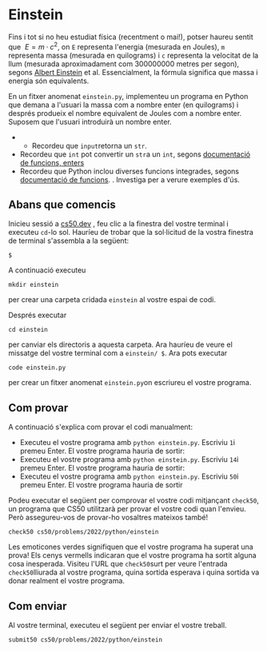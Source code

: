 # Einstein
Fins i tot si no heu estudiat física (recentment o mai!), potser haureu sentit que $\ E = m·c^2$, on `E` representa l'energia (mesurada en Joules), `m` representa massa (mesurada en quilograms) i `c` representa la velocitat de la llum (mesurada aproximadament com 300000000 metres per segon), segons [Albert Einstein](https://en.wikipedia.org/wiki/Albert_Einstein) et al. Essencialment, la fórmula significa que massa i energia són equivalents.

En un fitxer anomenat `einstein.py`, implementeu un programa en Python que demana a l'usuari la massa com a nombre enter (en quilograms) i després produeix el nombre equivalent de Joules com a nombre enter. Suposem que l'usuari introduirà un nombre enter.

-   -   Recordeu que `input`retorna un `str`.
-   Recordeu que `int` pot convertir un `str`a un `int`, segons [documentació de funcions, enters](https://docs.python.org/es/3/library/functions.html#int)
-   Recordeu que Python inclou diverses funcions integrades, segons [documentació de funcions](https://docs.python.org/es/3/library/functions.html). . Investiga per a verure exemples d'ús.



## Abans que comencis

Inicieu sessió a [cs50.dev](https://cs50.dev/) , feu clic a la finestra del vostre terminal i executeu `cd`\-lo sol. Hauríeu de trobar que la sol·licitud de la vostra finestra de terminal s'assembla a la següent:
```
$
```
A continuació executeu
```
mkdir einstein
```
per crear una carpeta cridada `einstein` al vostre espai de codi.

Després executar
```
cd einstein
```
per canviar els directoris a aquesta carpeta. Ara hauríeu de veure el missatge del vostre terminal com a `einstein/ $`. Ara pots executar
```
code einstein.py
```

per crear un fitxer anomenat `einstein.py`on escriureu el vostre programa.

## Com provar

A continuació s'explica com provar el codi manualment:

-   Executeu el vostre programa amb `python einstein.py`. Escriviu `1`i premeu Enter. El vostre programa hauria de sortir:
-   Executeu el vostre programa amb `python einstein.py`. Escriviu `14`i premeu Enter. El vostre programa hauria de sortir:
-   Executeu el vostre programa amb `python einstein.py`. Escriviu `50`i premeu Enter. El vostre programa hauria de sortir

Podeu executar el següent per comprovar el vostre codi mitjançant `check50`, un programa que CS50 utilitzarà per provar el vostre codi quan l'envieu. Però assegureu-vos de provar-ho vosaltres mateixos també!

```
check50 cs50/problems/2022/python/einstein
```

Les emoticones verdes signifiquen que el vostre programa ha superat una prova! Els cenys vermells indicaran que el vostre programa ha sortit alguna cosa inesperada. Visiteu l'URL que `check50`surt per veure l'entrada `check50`lliurada al vostre programa, quina sortida esperava i quina sortida va donar realment el vostre programa.

## Com enviar

Al vostre terminal, executeu el següent per enviar el vostre treball.

```
submit50 cs50/problems/2022/python/einstein
```
